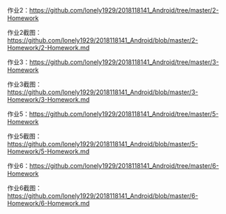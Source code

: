 作业2：https://github.com/lonely1929/2018118141_Android/tree/master/2-Homework

作业2截图：https://github.com/lonely1929/2018118141_Android/blob/master/2-Homework/2-Homework.md

作业3：https://github.com/lonely1929/2018118141_Android/tree/master/3-Homework

作业3截图：https://github.com/lonely1929/2018118141_Android/blob/master/3-Homework/3-Homework.md

作业5：https://github.com/lonely1929/2018118141_Android/tree/master/5-Homework

作业5截图：https://github.com/lonely1929/2018118141_Android/blob/master/5-Homework/5-Homework.md

作业6：https://github.com/lonely1929/2018118141_Android/tree/master/6-Homework

作业6截图：https://github.com/lonely1929/2018118141_Android/blob/master/6-Homework/6-Homework.md